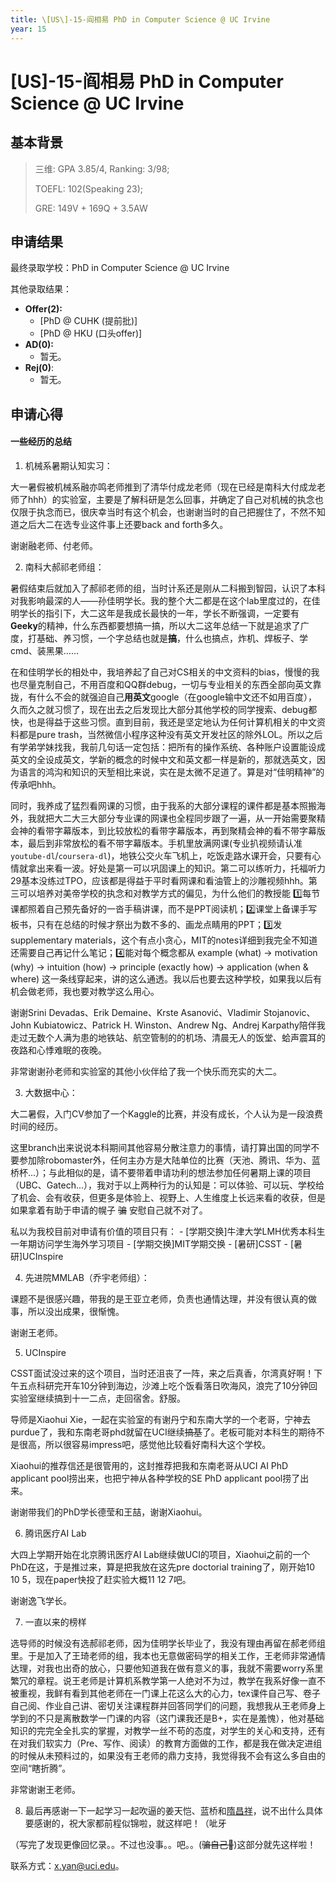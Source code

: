 ```yaml
---
title: \[US\]-15-阎相易 PhD in Computer Science @ UC Irvine
year: 15
---
```


# \[US\]-15-阎相易 PhD in Computer Science @ UC Irvine

## 基本背景

> 三维: GPA 3.85/4, Ranking: 3/98;
>
> TOEFL: 102\(Speaking 23\);
>
> GRE: 149V + 169Q + 3.5AW

## 申请结果

最终录取学校：PhD in Computer Science @ UC Irvine

其他录取结果：

* **Offer\(2\):**
  * \[PhD @ CUHK (提前批)\]
  * \[PhD @ HKU (口头offer)\]
* **AD\(0\):**
  * 暂无。
* **Rej\(0\)**:
  * 暂无。

## 申请心得

#### 一些经历的总结

  1. 机械系暑期认知实习：

  大一暑假被机械系融亦鸣老师推到了清华付成龙老师（现在已经是南科大付成龙老师了hhh）的实验室，主要是了解科研是怎么回事，并确定了自己对机械的执念也仅限于执念而已，很庆幸当时有这个机会，也谢谢当时的自己把握住了，不然不知道之后大二在选专业这件事上还要back and forth多久。

  谢谢融老师、付老师。

  2. 南科大郝祁老师组：

  暑假结束后就加入了郝祁老师的组，当时计系还是刚从二科搬到智园，认识了本科对我影响最深的人——孙佳明学长。我的整个大二都是在这个lab里度过的，在佳明学长的指引下，大二这年是我成长最快的一年，学长不断强调，一定要有**Geeky**的精神，什么东西都要想搞一搞，所以大二这年总结一下就是追求了广度，打基础、养习惯，一个字总结也就是**搞**，什么也搞点，炸机、焊板子、学cmd、装黑果……

  在和佳明学长的相处中，我培养起了自己对CS相关的中文资料的bias，慢慢的我也尽量克制自己，不用百度和QQ群debug，一切与专业相关的东西全部向英文靠拢，有什么不会的就强迫自己**用英文**google（在google输中文还不如用百度），久而久之就习惯了，现在出去之后发现比大部分其他学校的同学搜索、debug都快，也是得益于这些习惯。直到目前，我还是坚定地认为任何计算机相关的中文资料都是pure trash，当然微信小程序这种没有英文开发社区的除外LOL。所以之后有学弟学妹找我，我前几句话一定包括：把所有的操作系统、各种账户设置能设成英文的全设成英文，学新的概念的时候中文和英文都一样是新的，那就选英文，因为语言的鸿沟和知识的天堑相比来说，实在是太微不足道了。算是对“佳明精神”的传承吧hhh。

  同时，我养成了猛烈看网课的习惯，由于我系的大部分课程的课件都是基本照搬海外，我就把大二大三大部分专业课的网课也全程同步跟了一遍，从一开始需要聚精会神的看带字幕版本，到比较放松的看带字幕版本，再到聚精会神的看不带字幕版本，最后到非常放松的看不带字幕版本。手机里放满网课(专业扒视频请认准`youtube-dl`/`coursera-dl`)，地铁公交火车飞机上，吃饭走路水课开会，只要有心情就拿出来看一波。好处是第一可以巩固课上的知识。第二可以练听力，托福听力29基本没练过TPO，应该都是得益于平时看网课和看油管上的沙雕视频hhh。第三可以培养对美帝学校的执念和对教学方式的偏见，为什么他们的教授能 1️⃣每节课都照着自己预先备好的一沓手稿讲课，而不是PPT阅读机；2️⃣课堂上备课手写板书，只有在总结的时候才祭出为数不多的、画龙点睛用的PPT；3️⃣发supplementary materials，这个有点小贪心，MIT的notes详细到我完全不知道还需要自己再记什么笔记；4️⃣能对每个概念都从 example (what) → motivation (why) → intuition (how) → principle (exactly how) → application (when & where) 这一条线穿起来，讲的这么通透。我以后也要去这种学校，如果我以后有机会做老师，我也要对教学这么用心。

  谢谢Srini Devadas、Erik Demaine、Krste Asanović、Vladimir Stojanovic、John Kubiatowicz、Patrick H. Winston、Andrew Ng、Andrej Karpathy陪伴我走过无数个人满为患的地铁站、航空管制的的机场、清晨无人的饭堂、蛤声震耳的夜路和心悸难眠的夜晚。

  非常谢谢孙老师和实验室的其他小伙伴给了我一个快乐而充实的大二。

  3. 大数据中心：

  大二暑假，入门CV参加了一个Kaggle的比赛，并没有成长，个人认为是一段浪费时间的经历。

  这里branch出来说说本科期间其他容易分散注意力的事情，请打算出国的同学不要参加除robomaster外，任何主办方是大陆单位的比赛（天池、腾讯、华为、蓝桥杯...）；与此相似的是，请不要带着申请功利的想法参加任何暑期上课的项目（UBC、Gatech...），我对于以上两种行为的认知是：可以体验、可以玩、学校给了机会、会有收获，但更多是体验上、视野上、人生维度上长远来看的收获，但是如果拿着有助于申请的幌子 ~~骗~~ 安慰自己就不对了。

  私以为我校目前对申请有价值的项目只有：
    - [学期交换]牛津大学LMH优秀本科生一年期访问学生海外学习项目
    - [学期交换]MIT学期交换
    - [暑研]CSST
    - [暑研]UCInspire

  4. 先进院MMLAB（乔宇老师组）：

  课题不是很感兴趣，带我的是王亚立老师，负责也通情达理，并没有很认真的做事，所以没出成果，很惭愧。

  谢谢王老师。

  5. UCInspire

  CSST面试没过来的这个项目，当时还沮丧了一阵，来之后真香，尔湾真好啊！下午五点科研完开车10分钟到海边，沙滩上吃个饭看落日吹海风，浪完了10分钟回实验室继续搞到十一二点，走回宿舍。舒服。

  导师是Xiaohui Xie，一起在实验室的有谢丹宁和东南大学的一个老哥，宁神去purdue了，我和东南老哥phd就留在UCI继续~~搞基~~了。老板可能对本科生的期待不是很高，所以很容易impress吧，感觉他比较看好南科大这个学校。

  Xiaohui的推荐信还是很管用的，这封推荐把我和东南老哥从UCI AI PhD applicant pool捞出来，也把宁神从各种学校的SE PhD applicant pool捞了出来。

  谢谢带我们的PhD学长德莹和王喆，谢谢Xiaohui。

  6. 腾讯医疗AI Lab

  大四上学期开始在北京腾讯医疗AI Lab继续做UCI的项目，Xiaohui之前的一个PhD在这，于是推过来，算是把我放在这先pre doctorial training了，刚开始10 10 5，现在paper快投了赶实验大概11 12 7吧。

  谢谢逸飞学长。

  7. 一直以来的榜样

  选导师的时候没有选郝祁老师，因为佳明学长毕业了，我没有理由再留在郝老师组里。于是加入了王琦老师的组，我本也无意做密码学的相关工作，王老师非常通情达理，对我也出奇的放心，只要他知道我在做有意义的事，我就不需要worry系里繁冗的章程。说王老师是计算机系教学第一人绝对不为过，教学在我系好像一直不被重视，我鲜有看到其他老师在一门课上花这么大的心力，tex课件自己写、卷子自己阅、作业自己讲、密切关注课程群并回答同学们的问题，我想我从王老师身上学到的不只是离散数学一门课的内容（这门课我还是B+，实在是羞愧），他对基础知识的完完全全扎实的掌握，对教学一丝不苟的态度，对学生的关心和支持，还有在对我们软实力（Pre、写作、阅读）的教育方面做的工作，都是我在做决定进组的时候从未预料过的，如果没有王老师的鼎力支持，我觉得我不会有这么多自由的空间“瞎折腾”。

  非常谢谢王老师。

  8. 最后再感谢一下一起学习一起吹逼的姜天恺、蓝桥和[隋昌祥](../biomedical-engineering/[US]-15-suichangxiang)，说不出什么具体要感谢的，祝大家都前程似锦啦，就这样吧！（呲牙

  （写完了发现更像回忆录。。不过也没事。。吧。。(~~骗自己🙂~~)这部分就先这样啦！

  联系方式：x.yan@uci.edu。
